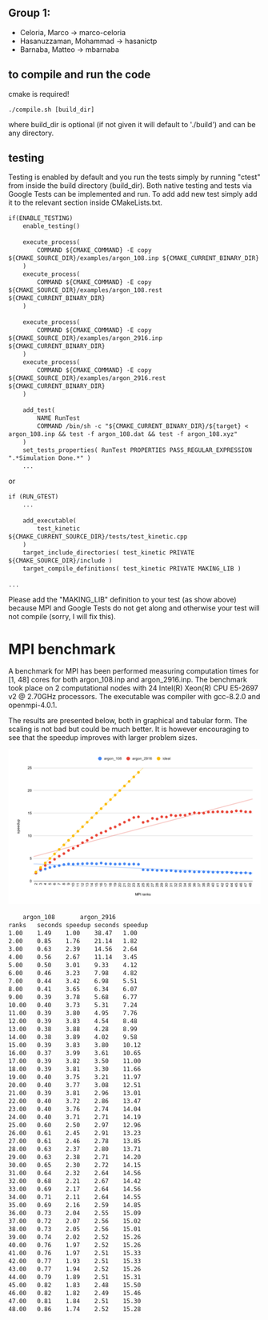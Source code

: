 ## Group 1:

- Celoria, Marco &rarr; marco-celoria
- Hasanuzzaman, Mohammad &rarr; hasanictp
- Barnaba, Matteo &rarr; mbarnaba

## to compile and run the code
cmake is required! 
```
./compile.sh [build_dir]
```
where build_dir is optional (if not given it will default to './build') and can be 
any directory. 


## testing 

Testing is enabled by default and you run the tests simply by running "ctest" from inside the build directory (build_dir). 
Both native testing and tests via Google Tests can be implemented and run. 
To add add new test simply add it to the relevant section inside CMakeLists.txt. 
```
if(ENABLE_TESTING)
    enable_testing()

    execute_process(
        COMMAND ${CMAKE_COMMAND} -E copy ${CMAKE_SOURCE_DIR}/examples/argon_108.inp ${CMAKE_CURRENT_BINARY_DIR}
    )
    execute_process(
        COMMAND ${CMAKE_COMMAND} -E copy ${CMAKE_SOURCE_DIR}/examples/argon_108.rest ${CMAKE_CURRENT_BINARY_DIR}
    )

    execute_process(
        COMMAND ${CMAKE_COMMAND} -E copy ${CMAKE_SOURCE_DIR}/examples/argon_2916.inp ${CMAKE_CURRENT_BINARY_DIR}
    )
    execute_process(
        COMMAND ${CMAKE_COMMAND} -E copy ${CMAKE_SOURCE_DIR}/examples/argon_2916.rest ${CMAKE_CURRENT_BINARY_DIR}
    )
    
    add_test(
        NAME RunTest 
        COMMAND /bin/sh -c "${CMAKE_CURRENT_BINARY_DIR}/${target} < argon_108.inp && test -f argon_108.dat && test -f argon_108.xyz"
    )
    set_tests_properties( RunTest PROPERTIES PASS_REGULAR_EXPRESSION ".*Simulation Done.*" )
    ...
```
or 
```
if (RUN_GTEST) 
    ...
   
    add_executable( 
        test_kinetic ${CMAKE_CURRENT_SOURCE_DIR}/tests/test_kinetic.cpp 
    )
    target_include_directories( test_kinetic PRIVATE ${CMAKE_SOURCE_DIR}/include )
    target_compile_definitions( test_kinetic PRIVATE MAKING_LIB )

...
```
Please add the "MAKING_LIB" definition to your test (as show above) because MPI and Google Tests do not get along and otherwise your test will not compile 
(sorry, I will fix this).


# MPI benchmark 


A benchmark for MPI has been performed measuring computation times for [1, 48] cores for both argon_108.inp and argon_2916.inp. 
The benchmark took place on 2 computational nodes with 24 Intel(R) Xeon(R) CPU E5-2697 v2 @ 2.70GHz processors. 
The executable was compiler with gcc-8.2.0 and openmpi-4.0.1.

The results are presented below, both in graphical and tabular form. 
The scaling is not bad but could be much better. 
It is however encouraging to see that the speedup improves with larger problem sizes. 


![MPI scaling](./mpi.svg)


```
	argon_108		argon_2916	
ranks	seconds	speedup	seconds	speedup
1.00	1.49	1.00	38.47	1.00
2.00	0.85	1.76	21.14	1.82
3.00	0.63	2.39	14.56	2.64
4.00	0.56	2.67	11.14	3.45
5.00	0.50	3.01	9.33	4.12
6.00	0.46	3.23	7.98	4.82
7.00	0.44	3.42	6.98	5.51
8.00	0.41	3.65	6.34	6.07
9.00	0.39	3.78	5.68	6.77
10.00	0.40	3.73	5.31	7.24
11.00	0.39	3.80	4.95	7.76
12.00	0.39	3.83	4.54	8.48
13.00	0.38	3.88	4.28	8.99
14.00	0.38	3.89	4.02	9.58
15.00	0.39	3.83	3.80	10.12
16.00	0.37	3.99	3.61	10.65
17.00	0.39	3.82	3.50	11.00
18.00	0.39	3.81	3.30	11.66
19.00	0.40	3.75	3.21	11.97
20.00	0.40	3.77	3.08	12.51
21.00	0.39	3.81	2.96	13.01
22.00	0.40	3.72	2.86	13.47
23.00	0.40	3.76	2.74	14.04
24.00	0.40	3.71	2.71	14.19
25.00	0.60	2.50	2.97	12.96
26.00	0.61	2.45	2.91	13.23
27.00	0.61	2.46	2.78	13.85
28.00	0.63	2.37	2.80	13.71
29.00	0.63	2.38	2.71	14.20
30.00	0.65	2.30	2.72	14.15
31.00	0.64	2.32	2.64	14.56
32.00	0.68	2.21	2.67	14.42
33.00	0.69	2.17	2.64	14.56
34.00	0.71	2.11	2.64	14.55
35.00	0.69	2.16	2.59	14.85
36.00	0.73	2.04	2.55	15.09
37.00	0.72	2.07	2.56	15.02
38.00	0.73	2.05	2.56	15.01
39.00	0.74	2.02	2.52	15.26
40.00	0.76	1.97	2.52	15.26
41.00	0.76	1.97	2.51	15.33
42.00	0.77	1.93	2.51	15.33
43.00	0.77	1.94	2.52	15.26
44.00	0.79	1.89	2.51	15.31
45.00	0.82	1.83	2.48	15.50
46.00	0.82	1.82	2.49	15.46
47.00	0.81	1.84	2.51	15.30
48.00	0.86	1.74	2.52	15.28
```
